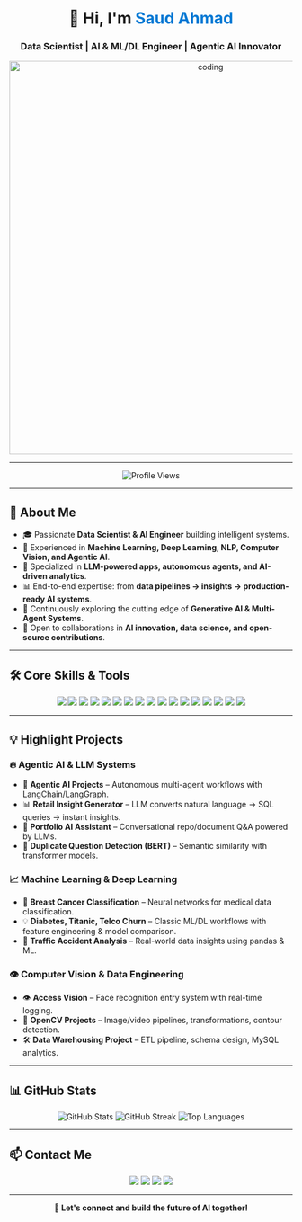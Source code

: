 <!-- Profile Header -->
<h1 align="center">👋 Hi, I'm <span style="color:#0078D4">Saud Ahmad</span></h1>
<h3 align="center">Data Scientist | AI & ML/DL Engineer | Agentic AI Innovator</h3>

<p align="center">
  <img src="https://i.pinimg.com/originals/81/17/8b/81178b47a8598f0c81c4799f2cdd4057.gif" alt="coding" width="700"/>
</p>

---

<p align="center">
  <img src="https://komarev.com/ghpvc/?username=saud0346&label=Profile%20views&color=0e75b6&style=flat" alt="Profile Views"/>
</p>

---

## 🚀 About Me
- 🎓 Passionate **Data Scientist & AI Engineer** building intelligent systems.  
- 🤖 Experienced in **Machine Learning, Deep Learning, NLP, Computer Vision, and Agentic AI**.  
- 🧠 Specialized in **LLM-powered apps, autonomous agents, and AI-driven analytics**.  
- 📊 End-to-end expertise: from **data pipelines → insights → production-ready AI systems**.  
- 🌱 Continuously exploring the cutting edge of **Generative AI & Multi-Agent Systems**.  
- 📢 Open to collaborations in **AI innovation, data science, and open-source contributions**.  

---

## 🛠️ Core Skills & Tools
<p align="center">
  <!-- Agentic AI & LLM -->
  <img src="https://img.shields.io/badge/LangChain-000000?style=for-the-badge&logo=chainlink&logoColor=white"/>
  <img src="https://img.shields.io/badge/LangGraph-4B0082?style=for-the-badge&logo=graph&logoColor=white"/>
  <img src="https://img.shields.io/badge/Transformers-F7DF1E?style=for-the-badge&logo=huggingface&logoColor=black"/>
  <img src="https://img.shields.io/badge/BERT-121212?style=for-the-badge&logo=google&logoColor=white"/>
  <img src="https://img.shields.io/badge/Streamlit-FF4B4B?style=for-the-badge&logo=streamlit&logoColor=white"/>

  <!-- ML/DL -->
  <img src="https://img.shields.io/badge/Python-3776AB?style=for-the-badge&logo=python&logoColor=white"/>
  <img src="https://img.shields.io/badge/Scikit--Learn-F7931E?style=for-the-badge&logo=scikit-learn&logoColor=white"/>
  <img src="https://img.shields.io/badge/TensorFlow-FF6F00?style=for-the-badge&logo=tensorflow&logoColor=white"/>
  <img src="https://img.shields.io/badge/PyTorch-EE4C2C?style=for-the-badge&logo=pytorch&logoColor=white"/>
  <img src="https://img.shields.io/badge/Numpy-013243?style=for-the-badge&logo=numpy&logoColor=white"/>
  <img src="https://img.shields.io/badge/Pandas-150458?style=for-the-badge&logo=pandas&logoColor=white"/>
  <img src="https://img.shields.io/badge/Matplotlib-11557C?style=for-the-badge&logo=matplotlib&logoColor=white"/>

  <!-- Data Engineering -->
  <img src="https://img.shields.io/badge/SQL-4479A1?style=for-the-badge&logo=mysql&logoColor=white"/>
  <img src="https://img.shields.io/badge/ETL-006699?style=for-the-badge&logo=apacheairflow&logoColor=white"/>

  <!-- CV & Infra -->
  <img src="https://img.shields.io/badge/OpenCV-5C3EE8?style=for-the-badge&logo=opencv&logoColor=white"/>
  <img src="https://img.shields.io/badge/Linux-FCC624?style=for-the-badge&logo=linux&logoColor=black"/>
  <img src="https://img.shields.io/badge/Git-F05032?style=for-the-badge&logo=git&logoColor=white"/>
</p>

---

## 💡 Highlight Projects
### 🔥 Agentic AI & LLM Systems
- 🔗 **Agentic AI Projects** – Autonomous multi-agent workflows with LangChain/LangGraph.  
- 📊 **Retail Insight Generator** – LLM converts natural language → SQL queries → instant insights.  
- 🧠 **Portfolio AI Assistant** – Conversational repo/document Q&A powered by LLMs.  
- 🤖 **Duplicate Question Detection (BERT)** – Semantic similarity with transformer models.  

### 📈 Machine Learning & Deep Learning
- 🧬 **Breast Cancer Classification** – Neural networks for medical data classification.  
- 💡 **Diabetes, Titanic, Telco Churn** – Classic ML/DL workflows with feature engineering & model comparison.  
- 🚦 **Traffic Accident Analysis** – Real-world data insights using pandas & ML.  

### 👁️ Computer Vision & Data Engineering
- 👁️ **Access Vision** – Face recognition entry system with real-time logging.  
- 🎥 **OpenCV Projects** – Image/video pipelines, transformations, contour detection.  
- 🛠️ **Data Warehousing Project** – ETL pipeline, schema design, MySQL analytics.  

---

## 📊 GitHub Stats
<p align="center">
  <img src="https://github-readme-stats-git-masterrstaa-rickstaa.vercel.app/api?username=saud0346&show_icons=true&theme=radical" alt="GitHub Stats"/>
  <img src="https://streak-stats.demolab.com?user=saud0346&theme=radical" alt="GitHub Streak"/>
  <img src="https://github-readme-stats-git-masterrstaa-rickstaa.vercel.app/api/top-langs/?username=saud0346&layout=compact&theme=radical" alt="Top Languages"/>
</p>

---

## 📫 Contact Me

<p align="center">
  <a href="mailto:saud.ahmad346@outlook.com"><img src="https://img.shields.io/badge/Email-0078D4?style=for-the-badge&logo=microsoftoutlook&logoColor=white"/></a>
  <a href="https://www.linkedin.com/in/saud-ahmad-286000229/" target="_blank"><img src="https://img.shields.io/badge/LinkedIn-0A66C2?style=for-the-badge&logo=linkedin&logoColor=white"/></a>
  <a href="https://github.com/SaudDSxAI" target="_blank"><img src="https://img.shields.io/badge/GitHub-181717?style=for-the-badge&logo=github&logoColor=white"/></a>
  <a href="https://www.youtube.com/channel/UCSBnun1ilmIbVvjKqeQiVBw" target="_blank"><img src="https://img.shields.io/badge/YouTube-FF0000?style=for-the-badge&logo=youtube&logoColor=white"/></a>
</p>

---

<p align="center">
  <b>🚀 Let's connect and build the future of AI together!</b>
</p>
